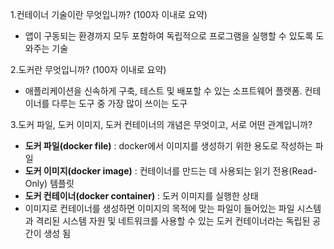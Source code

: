 1.컨테이너 기술이란 무엇입니까? (100자 이내로 요약)   
- 앱이 구동되는 환경까지 모두 포함하여 독립적으로 프로그램을 실행할 수 있도록 도와주는 기술

2.도커란 무엇입니까? (100자 이내로 요약)   
- 애플리케이션을 신속하게 구축, 테스트 및 배포할 수 있는 소프트웨어 플랫폼. 컨테이너를 다루는 도구 중 가장 많이 쓰이는 도구

3.도커 파일, 도커 이미지, 도커 컨테이너의 개념은 무엇이고, 서로 어떤 관계입니까?   
- **도커 파일(docker file)** : docker에서 이미지를 생성하기 위한 용도로 작성하는 파일
- **도커 이미지(docker image)** : 컨테이너를 만드는 데 사용되는 읽기 전용(Read-Only) 템플릿
- **도커 컨테이너(docker container)** : 도커 이미지를 실행한 상태 
- 이미지로 컨테이너를 생성하면 이미지의 목적에 맞는 파일이 들어있는 파일 시스템과 격리된 시스템 자원 및 네트워크를 사용할 수 있는 도커 컨테이너라는 독립된 공간이 생성 됨